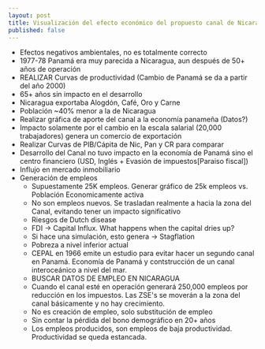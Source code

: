 ```yaml
---
layout: post
title: Visualización del efecto económico del propuesto canal de Nicaragua
published: false
---
```


- Efectos negativos ambientales, no es totalmente correcto
- 1977-78 Panamá era muy parecida a Nicaragua, aun después de 50+ años de operación
- REALIZAR Curvas de productividad (Cambio de Panamá se da a partir del año 2000)
- 65+ años sin impacto en el desarrollo
- Nicaragua exportaba Alogdón, Café, Oro y Carne
- Población ~40% menor a la de Nicaragua
- Realizar gráfica de aporte del canal a la economía panameña (Datos?)
- Impacto solamente por el cambio en la escala salarial (20,000 trabajadores) genera un comercio de exportación
- Realizar Curvas de PIB/Cápita de Nic, Pan  y CR para comparar
- Desarrollo del Canal no tuvo impacto en la economía de Panamá sino el centro financiero
(USD, Inglés + Evasión de impuestos[Paraiso fiscal])
- Influjo en mercado inmobiliario
- Generación de empleos
    - Supuestamente 25K empleos. Generar gráfico de 25k empleos vs. Población Economicamente activa
    - No son empleos nuevos. Se trasladan realmente a hacia la zona del Canal, evitando tener un impacto significativo
    - Riesgos de Dutch disease
    - FDI -> Capital Influx. What happens when the capital dries up?
    - Si hace una simulación, esto genera -> Stagflation
    - Pobreza a nivel inferior actual
    - CEPAL en 1966 emite un estudio para evitar hacer un segundo canal en Panamá. Economía de Panamá y contstrucción de un canal interoceánico a nivel del mar.
    - BUSCAR DATOS DE EMPLEO EN NICARAGUA
    - Cuando el canal esté en operación generará 250,000 empleos por reducción en los impuestos. Las ZSE's se moverán a la zona del canal básicamente y no hay crecimiento.
    - No es creación de empleo, solo substitución de empleo
    - Sin contar la pérdida del bono demográfico en 20+ años
    - Los empleos producidos, son empleos de baja productividad. Productividad se queda estancada.
